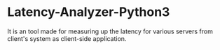 # Latency-Analyzer-Python3
It is an tool made for measuring up the latency for various servers from client's system as client-side application.
